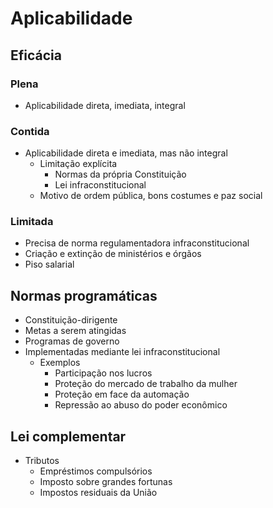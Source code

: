# Aplicabilidade

## Eficácia

### Plena

- Aplicabilidade direta, imediata, integral

### Contida

- Aplicabilidade direta e imediata, mas não integral
  - Limitação explícita
    - Normas da própria Constituição
    - Lei infraconstitucional
  - Motivo de ordem pública, bons costumes e paz social

### Limitada

- Precisa de norma regulamentadora infraconstitucional
- Criação e extinção de ministérios e órgãos
- Piso salarial

## Normas programáticas

- Constituição-dirigente
- Metas a serem atingidas
- Programas de governo
- Implementadas mediante lei infraconstitucional
  - Exemplos
    - Participação nos lucros
    - Proteção do mercado de trabalho da mulher
    - Proteção em face da automação
    - Repressão ao abuso do poder econômico

## Lei complementar

- Tributos
  - Empréstimos compulsórios
  - Imposto sobre grandes fortunas
  - Impostos residuais da União
